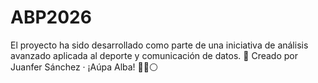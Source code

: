 # ABP2026
El proyecto ha sido desarrollado como parte de una iniciativa de análisis avanzado aplicada al deporte y comunicación de datos. 🧠 Creado por Juanfer Sánchez ·  ¡Aúpa Alba! 🏁🔴⚪
